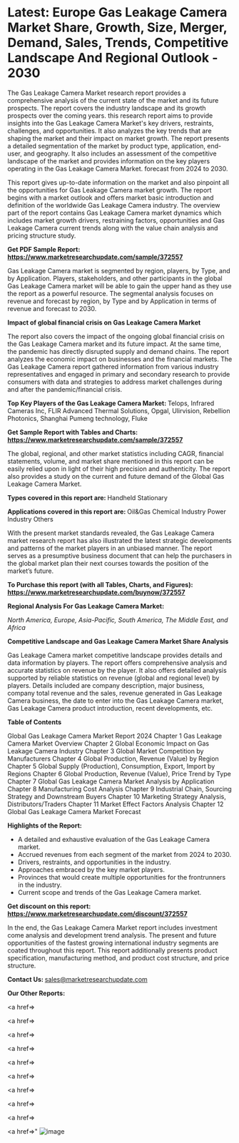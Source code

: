 # Latest: Europe Gas Leakage Camera Market Share, Growth, Size, Merger, Demand, Sales, Trends, Competitive Landscape And Regional Outlook - 2030

The Gas Leakage Camera Market research report provides a comprehensive analysis of the current state of the market and its future prospects. The report covers the industry landscape and its growth prospects over the coming years. this research report aims to provide insights into the Gas Leakage Camera Market's key drivers, restraints, challenges, and opportunities. It also analyzes the key trends that are shaping the market and their impact on market growth. The report presents a detailed segmentation of the market by product type, application, end-user, and geography. It also includes an assessment of the competitive landscape of the market and provides information on the key players operating in the Gas Leakage Camera Market. forecast from 2024 to 2030.

This report gives up-to-date information on the market and also pinpoint all the opportunities for Gas Leakage Camera market growth. The report begins with a market outlook and offers market basic introduction and definition of the worldwide Gas Leakage Camera industry. The overview part of the report contains Gas Leakage Camera market dynamics which includes market growth drivers, restraining factors, opportunities and Gas Leakage Camera current trends along with the value chain analysis and pricing structure study.

<strong><b>Get PDF Sample Report: <a href=https://www.marketresearchupdate.com/sample/372557>https://www.marketresearchupdate.com/sample/372557</a></b></strong>

Gas Leakage Camera market is segmented by region, players, by Type, and by Application. Players, stakeholders, and other participants in the global Gas Leakage Camera market will be able to gain the upper hand as they use the report as a powerful resource. The segmental analysis focuses on revenue and forecast by region, by Type and by Application in terms of revenue and forecast to 2030.

<strong><b>Impact of global financial crisis on Gas Leakage Camera Market</b></strong>

The report also covers the impact of the ongoing global financial crisis on the Gas Leakage Camera market and its future impact. At the same time, the pandemic has directly disrupted supply and demand chains. The report analyzes the economic impact on businesses and the financial markets. The Gas Leakage Camera report gathered information from various industry representatives and engaged in primary and secondary research to provide consumers with data and strategies to address market challenges during and after the pandemic/financial crisis.

<strong><b>Top Key Players of the Gas Leakage Camera Market:
</b></strong>Telops, Infrared Cameras Inc, FLIR Advanced Thermal Solutions, Opgal, Ulirvision, Rebellion Photonics, Shanghai Pumeng technology, Fluke<strong><b>
</b></strong>

<strong><b>Get Sample Report with Tables and Charts: <a href=https://www.marketresearchupdate.com/sample/372557>https://www.marketresearchupdate.com/sample/372557</a></b></strong>

The global, regional, and other market statistics including CAGR, financial statements, volume, and market share mentioned in this report can be easily relied upon in light of their high precision and authenticity. The report also provides a study on the current and future demand of the Global Gas Leakage Camera Market.

<strong><b>Types covered in this report are:
</b></strong>Handheld
Stationary<strong><b>
</b></strong>

<strong><b>Applications covered in this report are:
</b></strong>Oil&Gas
Chemical Industry
Power Industry
Others<strong><b>
</b></strong>

With the present market standards revealed, the Gas Leakage Camera market research report has also illustrated the latest strategic developments and patterns of the market players in an unbiased manner. The report serves as a presumptive business document that can help the purchasers in the global market plan their next courses towards the position of the market’s future.

<strong><b>To Purchase this report (with all Tables, Charts, and Figures): <a href=https://www.marketresearchupdate.com/buynow/372557>https://www.marketresearchupdate.com/buynow/372557</a></b></strong>

<strong><b>Regional Analysis For Gas Leakage Camera Market:</b></strong>

<em><i>North America, Europe, Asia-Pacific, South America, The Middle East, and Africa</i></em>

<strong><b>Competitive Landscape and Gas Leakage Camera Market Share Analysis</b></strong>

Gas Leakage Camera market competitive landscape provides details and data information by players. The report offers comprehensive analysis and accurate statistics on revenue by the player. It also offers detailed analysis supported by reliable statistics on revenue (global and regional level) by players. Details included are company description, major business, company total revenue and the sales, revenue generated in Gas Leakage Camera business, the date to enter into the Gas Leakage Camera market, Gas Leakage Camera product introduction, recent developments, etc.

<strong><b>Table of Contents</b></strong>

Global Gas Leakage Camera Market Report 2024
Chapter 1 Gas Leakage Camera Market Overview
Chapter 2 Global Economic Impact on Gas Leakage Camera Industry
Chapter 3 Global Market Competition by Manufacturers
Chapter 4 Global Production, Revenue (Value) by Region
Chapter 5 Global Supply (Production), Consumption, Export, Import by Regions
Chapter 6 Global Production, Revenue (Value), Price Trend by Type
Chapter 7 Global Gas Leakage Camera Market Analysis by Application
Chapter 8 Manufacturing Cost Analysis
Chapter 9 Industrial Chain, Sourcing Strategy and Downstream Buyers
Chapter 10 Marketing Strategy Analysis, Distributors/Traders
Chapter 11 Market Effect Factors Analysis
Chapter 12 Global Gas Leakage Camera Market Forecast

<strong><b>Highlights of the Report:</b></strong>

- A detailed and exhaustive evaluation of the Gas Leakage Camera market.
- Accrued revenues from each segment of the market from 2024 to 2030.
- Drivers, restraints, and opportunities in the industry.
- Approaches embraced by the key market players.
- Provinces that would create multiple opportunities for the frontrunners in the industry.
- Current scope and trends of the Gas Leakage Camera market.

<strong><b>Get discount on this report: <a href=https://www.marketresearchupdate.com/discount/372557>https://www.marketresearchupdate.com/discount/372557</a></b></strong>

In the end, the Gas Leakage Camera Market report includes investment come analysis and development trend analysis. The present and future opportunities of the fastest growing international industry segments are coated throughout this report. This report additionally presents product specification, manufacturing method, and product cost structure, and price structure.

<strong><b>Contact Us:
</b></strong>sales@marketresearchupdate.com

<strong>Our Other Reports:</strong>

<a href=></a>

<a href=></a>

<a href=></a>

<a href=></a>

<a href=></a>

<a href=></a>

<a href=></a>

<a href=></a>

<a href=></a>

<a href=></a>"
![image](https://github.com/Gayatrikarjule/Market-Analysis-360/assets/97346546/b96735b3-924e-45bd-838e-a242c5e42a1d)

